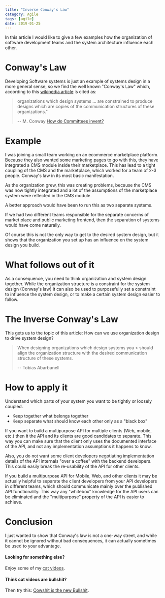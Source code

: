 ```yaml
---
title: "Inverse Conway's Law"
category: Agile
tags: [agile]
date: 2019-01-25
---
```


In this article I would like to give a few examples how the
organization of software development teams and the 
system architecture influence each other. 

# Conway's Law

Developing Software systems is just an example of
systems design in a more general sense, so we find 
the well known "Conway's Law" which,
according to this 
[wikipedia article](https://en.wikipedia.org/wiki/Conway%27s_law)
is cited as:

> organizations which design systems ... are 
> constrained to produce designs which are copies of 
> the communication structures of these organizations."
>
>  -- M. Conway [How do Committees invent?](http://www.melconway.com/Home/Committees_Paper.html)

# Example

I was joining a small team working on an ecommerce 
marketplace platform. Because they also wanted some 
marketing pages to go with this, they have integrated a 
CMS module inside their marketplace. This has lead to a 
tight coupling of the CMS and the marketplace, which 
worked for a team of 2-3 people. Conway's law in its 
most basic manifestation.

As the organization grew, this was creating problems, 
because the CMS was now tightly integrated and a lot of 
the assumptions of the marketplace system were 
reflected in the CMS module.

A better approach would have been to run this as two 
separate systems. 

If we had two different teams responsible for the 
separate concerns of market place and public marketing 
frontend, then the separation of systems would have 
come naturally.

Of course this is not the only way to get to the 
desired system design, but it shows that the 
organization you set up has an influence on the system 
design you build.

# What follows out of it

As a consequence, you need to think organization 
and system design 
together. While the organization structure is a 
constraint for the system design (Conway's law) it 
can also 
be used to purposefully set a constraint to influence 
the system design, or to make a certain system design 
easier to follow. 

# The Inverse Conway's Law

This gets us to the topic of this article: How can we 
use organization design to drive system design? 

> When designing organizations which design systems you > should align the organization structure with the 
> desired communication structure of these systems.
> 
> -- Tobias Abarbanell

# How to apply it

Understand which parts of your system you want to be 
tightly or loosely coupled.

- Keep together what belongs together
- Keep separate what should know each other only as a "black box"  

If you want to build a multipurpose API for multiple 
clients (Web, mobile, etc.) then it the API and 
its clients are good candidates to separate.
This way you can  make sure that the client only 
uses the documented interface of the API, and not any
implementation assumptions it happens to know. 

Also, you do not want some client developers negotiating
implementation details of the API internals "over a
coffee" with the backend developers. This could easily 
break the re-usability of the API for other clients.

If you build a multipurpose API for Mobile, Web, and
other clients it may be actually helpful to separate
the client developers from your API developers in 
different teams, which should communicate mainly over 
the published API
functionality. This way any "whitebox" knowledge for
the API users can be eliminated and the "multipurpose"
property of the API is easier to achieve.

# Conclusion

I just wanted to show that Conway's law is not a 
one-way street, and while it cannot be ignored without 
bad consequences, it can actually sometimes be used to 
your advantage.

#### Looking for something else? 
Enjoy some of my [cat videos](https://www.youtube.com/watch?v=YPZPXDizUkU&list=PLyu5cHg7bWPjyymUCRJcpN_-fyoZzvlWh).

#### Think cat videos are bullshit? 

Then try this: [Cowshit is the new Bullshit](https://www.youtube.com/watch?v=bLTNhu8izu0).






